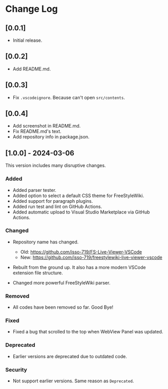 # Change Log

## [0.0.1]

- Initial release.

## [0.0.2]

- Add README.md.

## [0.0.3]

- Fix `.vscodeignore`. Because can't open `src/contents`.

## [0.0.4]

- Add screenshot in README.md.
- Fix README.md's text.
- Add repository info in package.json.

## [1.0.0] - 2024-03-06

This version includes many disruptive changes.

### Added

- Added parser tester.
- Added option to select a default CSS theme for FreeStyleWiki.
- Added support for paragraph plugins.
- Added run test and lint on GitHub Actions.
- Added automatic upload to Visual Studio Marketplace via GitHub Actions.

### Changed

- Repository name has changed.
  - Old: https://github.com/isso-719/FS-Live-Viewer-VSCode
  - New: https://github.com/isso-719/freestylewiki-live-viewer-vscode

- Rebuilt from the ground up. It also has a more modern VSCode extension file structure.

- Changed more powerful FreeStyleWiki parser.

### Removed

- All codes have been removed so far. Good Bye!

### Fixed

- Fixed a bug that scrolled to the top when WebView Panel was updated.

### Deprecated

- Earlier versions are deprecated due to outdated code.

### Security

- Not support earlier versions. Same reason as `Deprecated`.
